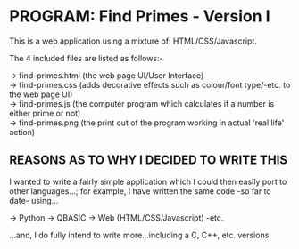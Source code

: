 # PROGRAM: Find Primes - Version I

This is a web application using a mixture of: HTML/CSS/Javascript.

The 4 included files are listed as follows:-

-> find-primes.html (the web page UI/User Interface)  
-> find-primes.css  (adds decorative effects such as colour/font type/-etc. to the web page UI)  
-> find-primes.js   (the computer program which calculates if a number is either prime or not)  
-> find-primes.png  (the print out of the program working in actual 'real life' action)  

## REASONS AS TO WHY I DECIDED TO WRITE THIS

I wanted to write a fairly simple application which I could then easily port to other languages...; 
for example, I have written the same code -so far to date- using...

-> Python
-> QBASIC
-> Web (HTML/CSS/Javascript)
-etc.

...and, I do fully intend to write more...including a C, C++, etc. versions.

